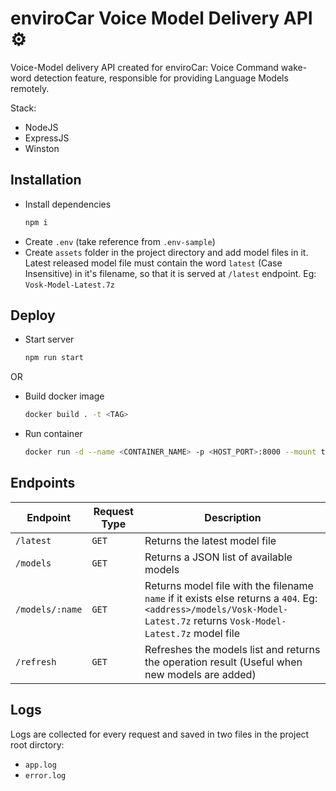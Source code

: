 # enviroCar Voice Model Delivery API ⚙

Voice-Model delivery API created for enviroCar: Voice Command wake-word detection feature, responsible for providing Language Models remotely.

Stack:
- NodeJS
- ExpressJS
- Winston

## Installation
- Install dependencies
    ```sh
    npm i
    ```
- Create `.env` (take reference from `.env-sample`)
- Create `assets` folder in the project directory and add model files in it.
Latest released model file must contain the word `latest` (Case Insensitive) in it's filename, so that it is served at `/latest` endpoint. Eg: `Vosk-Model-Latest.7z` 

## Deploy
- Start server
    ```sh
    npm run start
    ```
OR

- Build docker image
    ```sh
    docker build . -t <TAG>
    ```
- Run container
    ```sh
    docker run -d --name <CONTAINER_NAME> -p <HOST_PORT>:8000 --mount type=bind,source=$(pwd)/assets,target=/usr/src/app/assets <IMAGE_TAG>
    ```

## Endpoints

| Endpoint | Request Type | Description |
| --- | --- | --- |
| `/latest` | `GET` | Returns the latest model file |
| `/models` | `GET` | Returns a JSON list of available models |
| `/models/:name` | `GET` | Returns model file with the filename `name` if it exists else returns a `404`. Eg: `<address>/models/Vosk-Model-Latest.7z` returns `Vosk-Model-Latest.7z` model file |
| `/refresh` | `GET` | Refreshes the models list and returns the operation result (Useful when new models are added) |

## Logs
Logs are collected for every request and saved in two files in the project root dirctory:
- `app.log`
- `error.log`
